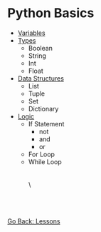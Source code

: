 # Python Basics
* [Variables](variables.md)
* [Types](types.md)
    * Boolean
    * String
    * Int
    * Float
* [Data Structures](data-structures.md)
    * List
    * Tuple
    * Set
    * Dictionary
* [Logic](logic.md)
    * If Statement
        * not
        * and
        * or
    * For Loop
    * While Loop
\
\
\
\

\
\
\
[Go Back: Lessons](../../lessons#python-lessons)